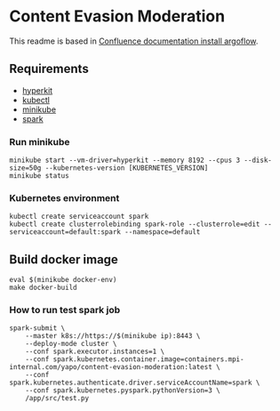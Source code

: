 # Content Evasion Moderation
This readme is based in [Confluence documentation install argoflow](https://confluence.mpi-internal.com/display/YAPO/How+to+use+ArgoFlow+and+Kubernetes).

## Requirements
- [hyperkit](https://github.com/moby/hyperkit)
- [kubectl](https://matthewpalmer.net/kubernetes-app-developer/articles/guide-install-kubernetes-mac.html)
- [minikube](https://github.com/kubernetes/minikube/releases/tag/v1.6.0-beta.0)
- [spark](https://spark.apache.org/downloads.html)

### Run minikube
```
minikube start --vm-driver=hyperkit --memory 8192 --cpus 3 --disk-size=50g --kubernetes-version [KUBERNETES_VERSION]
minikube status
```

### Kubernetes environment
```
kubectl create serviceaccount spark
kubectl create clusterrolebinding spark-role --clusterrole=edit --serviceaccount=default:spark --namespace=default
```

## Build docker image

```
eval $(minikube docker-env)
make docker-build
```

### How to run test spark job

```
spark-submit \
    --master k8s://https://$(minikube ip):8443 \
    --deploy-mode cluster \
    --conf spark.executor.instances=1 \
    --conf spark.kubernetes.container.image=containers.mpi-internal.com/yapo/content-evasion-moderation:latest \
    --conf spark.kubernetes.authenticate.driver.serviceAccountName=spark \
    --conf spark.kubernetes.pyspark.pythonVersion=3 \
    /app/src/test.py

```
